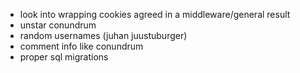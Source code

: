 - look into wrapping cookies agreed in a middleware/general result
- unstar conundrum
- random usernames (juhan juustuburger)
- comment info like conundrum
- proper sql migrations
